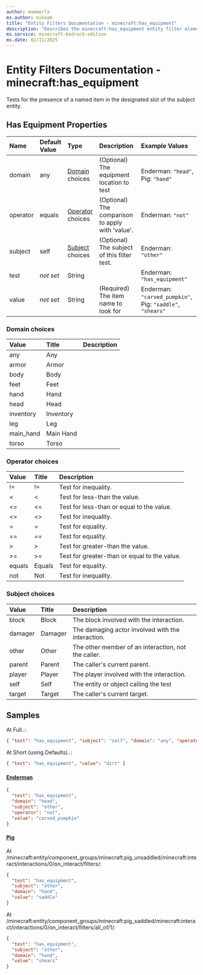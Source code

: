 ```yaml
---
author: mammerla
ms.author: mikeam
title: "Entity Filters Documentation - minecraft:has_equipment"
description: "Describes the minecraft:has_equipment entity filter element"
ms.service: minecraft-bedrock-edition
ms.date: 02/11/2025 
---
```


# Entity Filters Documentation - minecraft:has_equipment

Tests for the presence of a named item in the designated slot of the subject entity.


## Has Equipment Properties

|Name       |Default Value |Type |Description |Example Values |
|:----------|:-------------|:----|:-----------|:------------- |
| domain | any | [Domain](#domain-choices) choices | (Optional) The equipment location to test | Enderman: `"head"`, Pig: `"hand"` | 
| operator | equals | [Operator](#operator-choices) choices | (Optional) The comparison to apply with 'value'. | Enderman: `"not"` | 
| subject | self | [Subject](#subject-choices) choices | (Optional) The subject of this filter test. | Enderman: `"other"` | 
| test | *not set* | String |  | Enderman: `"has_equipment"` | 
| value | *not set* | String | (Required) The item name to look for | Enderman: `"carved_pumpkin"`, Pig: `"saddle"`, `"shears"` | 

### Domain choices

|Value       |Title |Description |
|:-----------|:-----|:-----------|
| any | Any | |
| armor | Armor | |
| body | Body | |
| feet | Feet | |
| hand | Hand | |
| head | Head | |
| inventory | Inventory | |
| leg | Leg | |
| main_hand | Main Hand | |
| torso | Torso | |

### Operator choices

|Value       |Title |Description |
|:-----------|:-----|:-----------|
| != | != | Test for inequality.|
| < | < | Test for less-than the value.|
| <= | <= | Test for less-than or equal to the value.|
| <> | <> | Test for inequality.|
| = | = | Test for equality.|
| == | == | Test for equality.|
| > | > | Test for greater-than the value.|
| >= | >= | Test for greater-than or equal to the value.|
| equals | Equals | Test for equality.|
| not | Not | Test for inequality.|

### Subject choices

|Value       |Title |Description |
|:-----------|:-----|:-----------|
| block | Block | The block involved with the interaction.|
| damager | Damager | The damaging actor involved with the interaction.|
| other | Other | The other member of an interaction, not the caller.|
| parent | Parent | The caller's current parent.|
| player | Player | The player involved with the interaction.|
| self | Self | The entity or object calling the test|
| target | Target | The caller's current target.|

## Samples

At Full..: 

```json
{ "test": "has_equipment", "subject": "self", "domain": "any", "operator": "equals", "value": "dirt" }
```

At Short (using Defaults)..: 

```json
{ "test": "has_equipment", "value": "dirt" }
```

#### [Enderman](https://github.com/Mojang/bedrock-samples/tree/preview/behavior_pack/entities/enderman.json)


```json
{
  "test": "has_equipment",
  "domain": "head",
  "subject": "other",
  "operator": "not",
  "value": "carved_pumpkin"
}
```

#### [Pig](https://github.com/Mojang/bedrock-samples/tree/preview/behavior_pack/entities/pig.json)

At /minecraft:entity/component_groups/minecraft:pig_unsaddled/minecraft:interact/interactions/0/on_interact/filters/: 

```json
{
  "test": "has_equipment",
  "subject": "other",
  "domain": "hand",
  "value": "saddle"
}
```

At /minecraft:entity/component_groups/minecraft:pig_saddled/minecraft:interact/interactions/0/on_interact/filters/all_of/1/: 

```json
{
  "test": "has_equipment",
  "subject": "other",
  "domain": "hand",
  "value": "shears"
}
```
